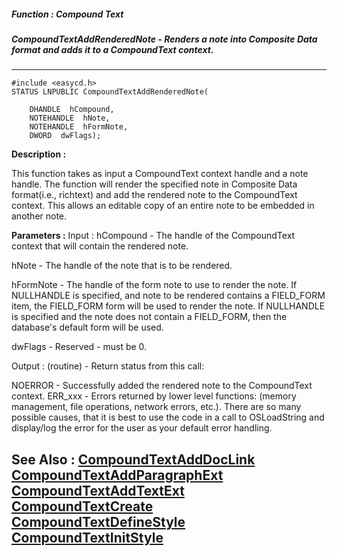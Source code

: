 ##### Function : Compound Text
##### CompoundTextAddRenderedNote - Renders a note into Composite Data format and adds it to a CompoundText context.
---
```
#include <easycd.h>
STATUS LNPUBLIC CompoundTextAddRenderedNote(

	DHANDLE  hCompound,
	NOTEHANDLE  hNote,
	NOTEHANDLE  hFormNote,
	DWORD  dwFlags);
```
**Description :**

This function takes as input a CompoundText context handle and a note handle. 
The function will render the specified note in Composite Data format(i.e., 
richtext) and add the rendered note to the CompoundText context.  This allows 
an editable copy of an entire note to be embedded in another note.

**Parameters :**
Input :
hCompound  -  The handle of the CompoundText context that will contain the rendered note.

hNote  -  The handle of the note that is to be rendered.

hFormNote  -  The handle of the form note to use to render the note.  If NULLHANDLE is specified, and note to be rendered contains a FIELD_FORM item, the FIELD_FORM form will be used to render the note. If NULLHANDLE is specified and the note does not contain a FIELD_FORM, then the database's default form will be used.

dwFlags  -  Reserved - must be 0.

Output :
(routine)  -  Return status from this call: 

NOERROR - Successfully added the rendered note to the CompoundText context.
ERR_xxx - Errors returned by lower level functions: (memory management, file operations, network errors, etc.).  There are so many possible causes, that it is best to use the code in a call to OSLoadString and display/log the error for the user as your default error handling.



**See Also :**
[CompoundTextAddDocLink](/reference/Func/CompoundTextAddDocLink)
[CompoundTextAddParagraphExt](/reference/Func/CompoundTextAddParagraphExt)
[CompoundTextAddTextExt](/reference/Func/CompoundTextAddTextExt)
[CompoundTextCreate](/reference/Func/CompoundTextCreate)
[CompoundTextDefineStyle](/reference/Func/CompoundTextDefineStyle)
[CompoundTextInitStyle](/reference/Func/CompoundTextInitStyle)
---
